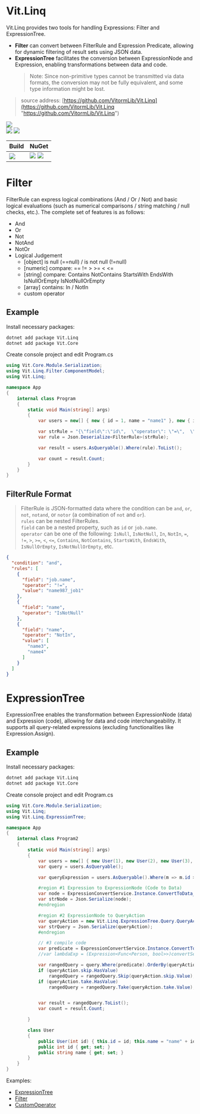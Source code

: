 ﻿
# Vit.Linq
Vit.Linq provides two tools for handling Expressions: Filter and ExpressionTree.    
- **Filter** can convert between FilterRule and Expression Predicate, allowing for dynamic filtering of result sets using JSON data.    
- **ExpressionTree** facilitates the conversion between ExpressionNode and Expression, enabling transformations between data and code.    
  > Note: Since non-primitive types cannot be transmitted via data formats, the conversion may not be fully equivalent, and some type information might be lost.    
> source address: [https://github.com/VitormLib/Vit.Linq](https://github.com/VitormLib/Vit.Linq "https://github.com/VitormLib/Vit.Linq")    

![](https://img.shields.io/github/license/VitormLib/Vit.Linq.svg)  
![](https://img.shields.io/github/repo-size/VitormLib/Vit.Linq.svg)  ![](https://img.shields.io/github/last-commit/VitormLib/Vit.Linq.svg)  
 

| Build | NuGet |
| -------- | -------- |
|![](https://github.com/VitormLib/Vit.Linq/workflows/ki_devops3/badge.svg) | [![](https://img.shields.io/nuget/v/Vit.Linq.svg)](https://www.nuget.org/packages/Vit.Linq) ![](https://img.shields.io/nuget/dt/Vit.Linq.svg) |




# Filter
FilterRule can express logical combinations (And / Or / Not) and basic logical evaluations (such as numerical comparisons / string matching / null checks, etc.). The complete set of features is as follows:
  - And
  - Or
  - Not
  - NotAnd
  - NotOr
  - Logical Judgement
    - [object] is null (==null) / is not null (!=null)
    - [numeric] compare: ==  !=  >  >=  <  <=
    - [string] compare: Contains NotContains StartsWith EndsWith IsNullOrEmpty IsNotNullOrEmpty
    - [array] contains: In / NotIn
    - custom operator

## Example

Install necessary packages:
``` bash
dotnet add package Vit.Linq
dotnet add package Vit.Core
```

Create console project and edit Program.cs
``` csharp
using Vit.Core.Module.Serialization;
using Vit.Linq.Filter.ComponentModel;
using Vit.Linq;

namespace App
{
    internal class Program
    {
        static void Main(string[] args)
        {
            var users = new[] { new { id = 1, name = "name1" }, new { id = 2, name = "name2" } };

            var strRule = "{\"field\":\"id\",  \"operator\": \"=\",  \"value\": 1 }";
            var rule = Json.Deserialize<FilterRule>(strRule);

            var result = users.AsQueryable().Where(rule).ToList();

            var count = result.Count;
        }
    }
}

```


## FilterRule Format
> FilterRule is JSON-formatted data where the condition can be `and`, `or`, `not`, `notand`, or `notor` (a combination of `not` and `or`).   
> `rules` can be nested FilterRules.   
> `field` can be a nested property, such as `id` or `job.name`.   
> `operator` can be one of the following: `IsNull`, `IsNotNull`, `In`, `NotIn`, `=`, `!=`, `>`, `>=`, `<`, `<=`, `Contains`, `NotContains`, `StartsWith`, `EndsWith`, `IsNullOrEmpty`, `IsNotNullOrEmpty`, etc.    
``` json
{
  "condition": "and",
  "rules": [
    {
      "field": "job.name",
      "operator": "!=",
      "value": "name987_job1"
    },
    {
      "field": "name",
      "operator": "IsNotNull"
    },
    {
      "field": "name",
      "operator": "NotIn",
      "value": [
        "name3",
        "name4"
      ]
    }
  ]
}
```


# ExpressionTree
ExpressionTree enables the transformation between ExpressionNode (data) and Expression (code), allowing for data and code interchangeability. It supports all query-related expressions (excluding functionalities like Expression.Assign).

## Example
Install necessary packages:
``` bash
dotnet add package Vit.Linq
dotnet add package Vit.Core
```

Create console project and edit Program.cs
``` csharp
using Vit.Core.Module.Serialization;
using Vit.Linq;
using Vit.Linq.ExpressionTree;

namespace App
{
    internal class Program2
    {      
        static void Main(string[] args)
        {
            var users = new[] { new User(1), new User(2), new User(3), new User(4)};
            var query = users.AsQueryable();

            var queryExpression = users.AsQueryable().Where(m => m.id > 0).OrderBy(m => m.id).Skip(1).Take(2);

            #region #1 Expression to ExpressionNode (Code to Data)
            var node = ExpressionConvertService.Instance.ConvertToData_LambdaNode(queryExpression.Expression);
            var strNode = Json.Serialize(node);
            #endregion

            #region #2 ExpressionNode to QueryAction
            var queryAction = new Vit.Linq.ExpressionTree.Query.QueryAction(node);
            var strQuery = Json.Serialize(queryAction);
            #endregion

            // #3 compile code
            var predicate = ExpressionConvertService.Instance.ConvertToCode_PredicateExpression<User>(queryAction.filter);
            //var lambdaExp = (Expression<Func<Person, bool>>)convertService.ToLambdaExpression(queryAction.filter, typeof(User));

            var rangedQuery = query.Where(predicate).OrderBy(queryAction.orders);
            if (queryAction.skip.HasValue)
                rangedQuery = rangedQuery.Skip(queryAction.skip.Value);
            if (queryAction.take.HasValue)
                rangedQuery = rangedQuery.Take(queryAction.take.Value);


            var result = rangedQuery.ToList();
            var count = result.Count;

        }

        class User
        {
            public User(int id) { this.id = id; this.name = "name" + id; }
            public int id { get; set; }
            public string name { get; set; }
        }
    }
}
```











Examples:  
- [ExpressionTree](test/Vit.Linq.ExpressionTree.MsTest)  
- [Filter](test/Vit.Linq.MsTest/Filter/Filter_TestBase.cs)  
- [CustomOperator](test/Vit.Linq.MsTest/Filter/FilterService_CustomOperator_Test.cs)  




